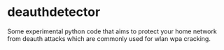 # deauthdetector
Some experimental python code that aims to protect your home network from deauth attacks which are commonly used for wlan wpa cracking.
